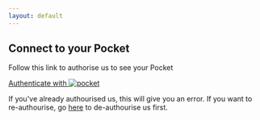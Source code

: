 ```yaml
---
layout: default
---
```


<h2>Connect to your Pocket</h2>

<p>Follow this link to authorise us to see your Pocket</p>

<div class="auth-with-pocket">
  <a href="" class="button disabled" id="pocket-auth-link">
    Authenticate with
    <img alt="pocket" src="https://getpocket.com/i/v3/pocket_logo.png" />
  </a>
</div>

<p>
  If you've already authourised us, this will give you an error. If you want to
  re-authourise, go
  <a href="https://getpocket.com/connected_applications">here</a> to
  de-authourise us first.
</p>

<!-- The core Firebase JS SDK is always required and must be listed first -->
<script src="https://www.gstatic.com/firebasejs/7.13.1/firebase-app.js"></script>

<!-- TODO: Add SDKs for Firebase products that you want to use
  https://firebase.google.com/docs/web/setup#available-libraries -->
<script src="https://www.gstatic.com/firebasejs/7.13.1/firebase-analytics.js"></script>

<script src="https://www.gstatic.com/firebasejs/7.13.1/firebase-auth.js"></script>

<script src="js/helpers.js"></script>
<script src="js/init-firebase.js"></script>
<script src="js/firebase-user.js"></script>
<script src="js/pocket.js"></script>
